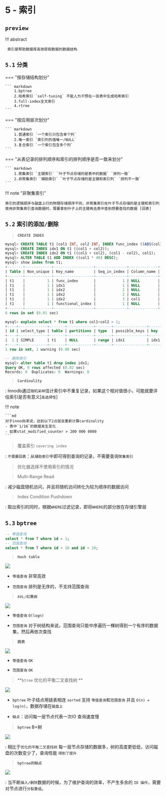 # 5 - 索引

## **`preview`**

!!! abstract

	 索引是帮助数据库高效获取数据的数据结构

## `5.1` **`分类`**

=== "按存储结构划分"

    ``` markdown
        1.bptree 
		2.哈希索引 `self-tuning` 不能人为干预在一张表中生成哈希索引
		3.full-index全文索引
		4.rtree
    ```

=== "按应用层次划分"

    ``` markdown
        1.普通索引 `一个索引只包含单个列`
		2.唯一索引 `索引列的值唯一/NULL`
		3.复合索引 `一个索引包含多个列`
    ```

=== "从表记录的排列顺序和索引的排列顺序是否一致来划分"

    ``` markdown
        1.聚集索引 `主键索引` `叶子节点存储的是表中的数据` `排列一致`
    	2.非聚集索引 `辅助索引` `叶子节点存储的是主键和索引列` `排列不一致` 
    ```

!!! note "非聚集索引"

 	索引的逻辑顺序与磁盘上行的物理存储顺序不同，非聚集索引在叶子节点存储的是主键和索引列
	使用非聚集索引查询数据时，需要拿到叶子上的主键再去表中查到想要查找的数据 [回表]

## `5.2` **`索引的添加/删除`**

> **`CREATE INDEX`**

```sql
mysql> CREATE TABLE t1 (col1 INT, col2 INT, INDEX func_index ((ABS(col1))));
mysql> CREATE INDEX idx1 ON t1 ((col1 + col2));
mysql> CREATE INDEX idx2 ON t1 ((col1 + col2), (col1 - col2), col1);
mysql> ALTER TABLE t1 ADD INDEX ((col1 * 40) DESC);
mysql> show index from t1;
+-------+------------+------------------+--------------+-------------+-----------+-------------+----------+--------+------+------------+---------+---------------+---------+-------------------+
| Table | Non_unique | Key_name         | Seq_in_index | Column_name | Collation | Cardinality | Sub_part | Packed | Null | Index_type | Comment | Index_comment | Visible | Expression        |
+-------+------------+------------------+--------------+-------------+-----------+-------------+----------+--------+------+------------+---------+---------------+---------+-------------------+
| t1    |          1 | func_index       |            1 | NULL        | A         |           0 |     NULL |   NULL | YES  | BTREE      |         |               | YES     | abs(`col1`)       |
| t1    |          1 | idx1             |            1 | NULL        | A         |           0 |     NULL |   NULL | YES  | BTREE      |         |               | YES     | (`col1` + `col2`) |
| t1    |          1 | idx2             |            1 | NULL        | A         |           0 |     NULL |   NULL | YES  | BTREE      |         |               | YES     | (`col1` + `col2`) |
| t1    |          1 | idx2             |            2 | NULL        | A         |           0 |     NULL |   NULL | YES  | BTREE      |         |               | YES     | (`col1` - `col2`) |
| t1    |          1 | idx2             |            3 | col1        | A         |           0 |     NULL |   NULL | YES  | BTREE      |         |               | YES     | NULL              |
| t1    |          1 | functional_index |            1 | NULL        | D         |           0 |     NULL |   NULL | YES  | BTREE      |         |               | YES     | (`col1` * 40)     |
+-------+------------+------------------+--------------+-------------+-----------+-------------+----------+--------+------+------------+---------+---------------+---------+-------------------+
6 rows in set (0.01 sec)

mysql> explain select * from t1 where col1+col2 > 1;
+----+-------------+-------+------------+-------+---------------+------+---------+------+------+----------+-------------+
| id | select_type | table | partitions | type  | possible_keys | key  | key_len | ref  | rows | filtered | Extra       |
+----+-------------+-------+------------+-------+---------------+------+---------+------+------+----------+-------------+
|  1 | SIMPLE      | t1    | NULL       | range | idx1          | idx1 | 9       | NULL |    1 |   100.00 | Using where |
+----+-------------+-------+------------+-------+---------------+------+---------+------+------+----------+-------------+
1 row in set, 1 warning (0.00 sec)

-- 删除索引
mysql> alter table t1 drop index idx1;
Query OK, 0 rows affected (0.02 sec)
Records: 0  Duplicates: 0  Warnings: 0
```
> **`Cardinality`**

: Innodb通过`随机采样`估计索引中不重复记录，如果这个相对值很小，可能就要评估索引是否有意义[`高选择性`]

!!! note

	```md
 	对于innodb来说，达到以下2点就会重新计算cardinality
	- 表中`1/16`的数据发生变化
	- 如果stat_modified_counter > 200 000 0000
	```

> 覆盖索引 `covering index`

: `不需要回表`：从`辅助索引`中即可得到查询的记录，不需要查询`聚集索引`

> 优化器选择不使用索引的情况

> Multi-Range Read

: 减少磁盘随机访问，并且将随机访问转化为较为顺序的数据访问	

> Index Condition Pushdown

: 取出索引的同时，根据`WHERE`过滤记录，即将`WHERE`的部分放在存储引擎层


## `5.3` **`bptree`**

```sql
-- 等值查询
select * from T where id = 1; 
-- 范围查询
select * from T where id > 10 and id < 20; 
```

> **`Hash table`**

![](img/hashtable.png)

- `等值查询` 非常高效

- `范围查询` 排列是无序的，不支持范围查询

> **`AVL/红黑树`**

![](img/avl.png)

- `等值查询` `O(logn)` 

- `范围查询` 对于树结构来说，范围查询只能中序遍历一棵树得到一个有序的数据集，然后再依次查找

> **`跳表`**

![](img/跳表.png)

- `等值查询` `OK`

- `范围查询` `OK`

> **`btree` 优化的平衡二叉查找树 **

![](img/bptree.png)

- `bptree` 叶子结点用链表相连 `sorted` 支持 `等值查询`和`范围查询` 并且 `O(n) = log(n)`，数据存储在`磁盘上`

- `缺点`：访问每一层节点代表一次IO 查询速度慢

> **`bptree` B+树** 

![](img/bptree2.png)

: 相比于`优化的平衡二叉查找树` 每一层节点存储的数据多，树的高度更低低，访问磁盘的次数变少了，查询性能 `得到了提升`

> **`bptree的缺点`**

![](img/shortcomings.png)

:	当不断`插入/删除`数据的时候，为了维护查询的效率，不产生多余的 `IO 操作`，需要对节点进行`分裂重组`。


